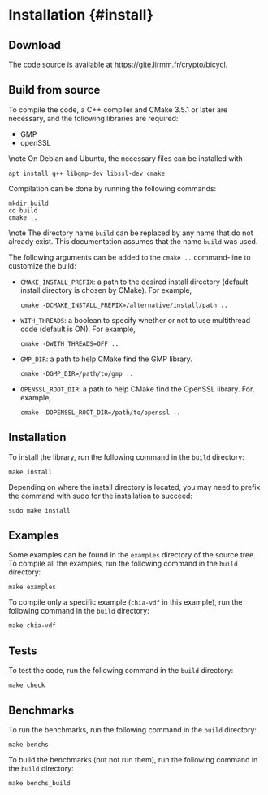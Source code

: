 # Installation {#install}

## Download

The code source is available at https://gite.lirmm.fr/crypto/bicycl.

## Build from source

To compile the code, a C++ compiler and CMake 3.5.1 or later are necessary, and
the following libraries are required:
  - GMP
  - openSSL

\note On Debian and Ubuntu, the necessary files can be installed with

    apt install g++ libgmp-dev libssl-dev cmake


Compilation can be done by running the following commands:

    mkdir build
    cd build
    cmake ..

\note The directory name `build` can be replaced by any name that do not already
exist. This documentation assumes that the name `build` was used.

The following arguments can be added to the `cmake ..` command-line to customize
the build:

  - `CMAKE_INSTALL_PREFIX`: a path to the desired install directory (default
    install directory is chosen by CMake). For example,

        cmake -DCMAKE_INSTALL_PREFIX=/alternative/install/path ..

  - `WITH_THREADS`: a boolean to specify whether or not to use multithread code
    (default is ON). For example, 

        cmake -DWITH_THREADS=OFF ..

  - `GMP_DIR`: a path to help CMake find the GMP library.

        cmake -DGMP_DIR=/path/to/gmp ..

  - `OPENSSL_ROOT_DIR`: a path to help CMake find the OpenSSL library. For,
    example,

        cmake -DOPENSSL_ROOT_DIR=/path/to/openssl ..


## Installation

To install the library, run the following command in the `build` directory:

    make install


Depending on where the install directory is located, you may need to prefix the
command with sudo for the installation to succeed:

    sudo make install

## Examples

Some examples can be found in the `examples` directory of the source tree. To
compile all the examples, run the following command in the `build` directory:

    make examples

To compile only a specific example (`chia-vdf` in this example), run the
following command in the `build` directory:

    make chia-vdf

## Tests

To test the code, run the following command in the `build` directory:

    make check

## Benchmarks

To run the benchmarks, run the following command in the `build` directory:

    make benchs


To build the benchmarks (but not run them), run the following command in the
`build` directory:

    make benchs_build

